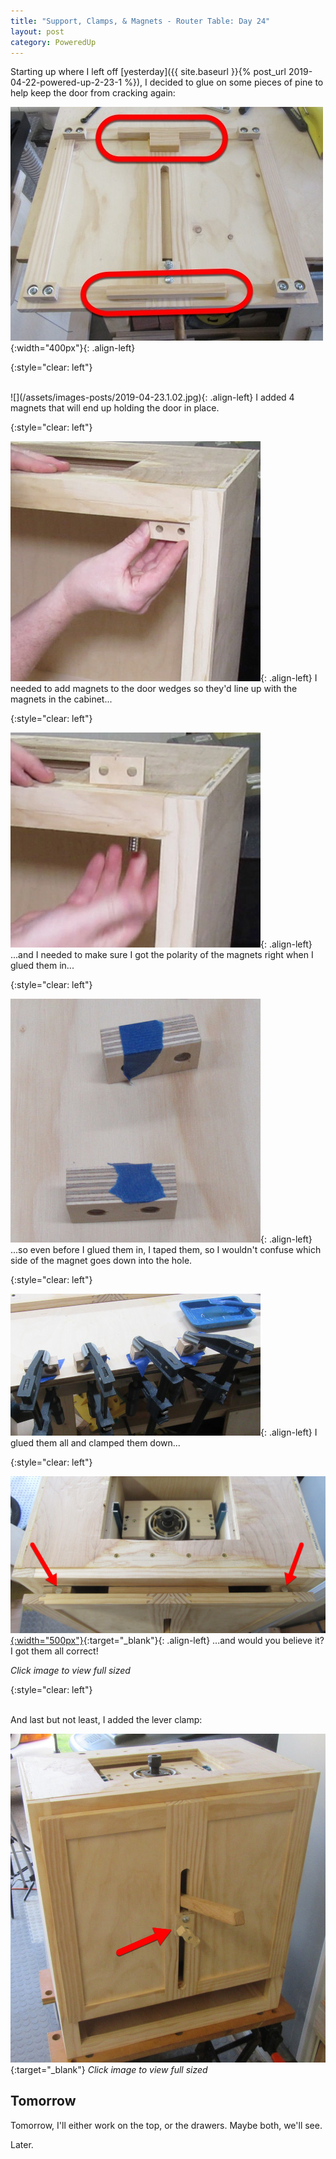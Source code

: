 ```yaml
---
title: "Support, Clamps, & Magnets - Router Table: Day 24"
layout: post
category: PoweredUp
---
```

Starting up where I left off [yesterday]({{ site.baseurl }}{% post_url 2019-04-22-powered-up-2-23-1 %}), I decided to glue on some pieces of pine to help keep the door from cracking again:

![](/assets/images-posts/2019-04-23.1.01.jpg){:width="400px"}{: .align-left}

{:style="clear: left"}

<br/>
![](/assets/images-posts/2019-04-23.1.02.jpg){: .align-left}
I added 4 magnets that will end up holding the door in place.

{:style="clear: left"}

![](/assets/images-posts/2019-04-23.1.03.jpg){: .align-left}
I needed to add magnets to the door wedges so they'd line up with the magnets in the cabinet...

{:style="clear: left"}

![](/assets/images-posts/2019-04-23.1.04.jpg){: .align-left}
...and I needed to make sure I got the polarity of the magnets right when I glued them in...

{:style="clear: left"}

![](/assets/images-posts/2019-04-23.1.05.jpg){: .align-left}
...so even before I glued them in, I taped them, so I wouldn't confuse which side of the magnet goes down into the hole.

{:style="clear: left"}

![](/assets/images-posts/2019-04-23.1.06.jpg){: .align-left}
I glued them all and clamped them down...

{:style="clear: left"}

[![](/assets/images-posts/2019-04-23.1.07.jpg){:width="500px"}](/assets/images-posts/2019-04-23.1.07.jpg){:target="_blank"}{: .align-left}
...and would you believe it? I got them all correct!

*Click image to view full sized*

{:style="clear: left"}

<br/>
And last but not least, I added the lever clamp:

[![](/assets/images-posts/2019-04-23.1.08.jpg)](/assets/images-posts/2019-04-23.1.08.jpg){:target="_blank"}
*Click image to view full sized*

## Tomorrow

Tomorrow, I'll either work on the top, or the drawers. Maybe both, we'll see.

Later.